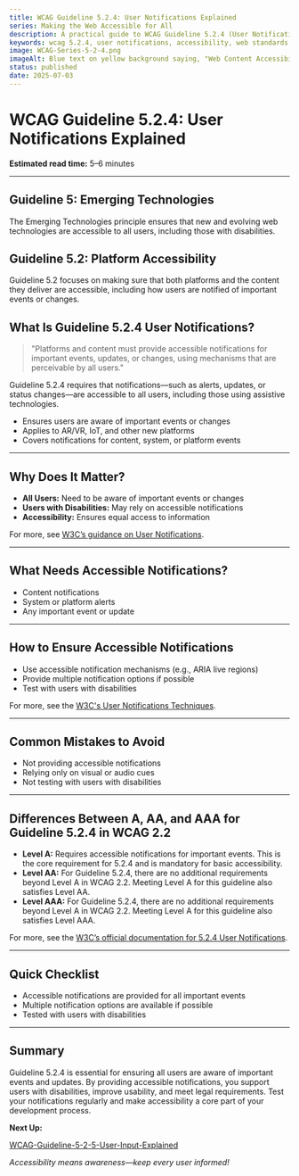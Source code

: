 ```yaml
---
title: WCAG Guideline 5.2.4: User Notifications Explained
series: Making the Web Accessible for All
description: A practical guide to WCAG Guideline 5.2.4 (User Notifications)—what it means, why it matters, and how to ensure notifications on new platforms are accessible to all users.
keywords: wcag 5.2.4, user notifications, accessibility, web standards, user experience, emerging technologies
image: WCAG-Series-5-2-4.png
imageAlt: Blue text on yellow background saying, "Web Content Accessibiilty Guiedlines (WCAG) 5.2.4 Explained, User Notifications"
status: published
date: 2025-07-03
---
```


# **WCAG Guideline 5.2.4: User Notifications Explained**

**Estimated read time:** 5–6 minutes

---

## **Guideline 5: Emerging Technologies**

The Emerging Technologies principle ensures that new and evolving web technologies are accessible to all users, including those with disabilities.

## **Guideline 5.2: Platform Accessibility**

Guideline 5.2 focuses on making sure that both platforms and the content they deliver are accessible, including how users are notified of important events or changes.

## **What Is Guideline 5.2.4 User Notifications?**

<!-- [Illustration: User receiving an accessible notification on a futuristic device] -->

> "Platforms and content must provide accessible notifications for important events, updates, or changes, using mechanisms that are perceivable by all users."

Guideline 5.2.4 requires that notifications—such as alerts, updates, or status changes—are accessible to all users, including those using assistive technologies.

- Ensures users are aware of important events or changes
- Applies to AR/VR, IoT, and other new platforms
- Covers notifications for content, system, or platform events

---

## **Why Does It Matter?**

<!-- [Infographic: User receiving an accessible notification on a futuristic device] -->

- **All Users:** Need to be aware of important events or changes
- **Users with Disabilities:** May rely on accessible notifications
- **Accessibility:** Ensures equal access to information

For more, see [W3C’s guidance on User Notifications](https://www.w3.org/WAI/standards-guidelines/wcag/new-in-22/).

---

## **What Needs Accessible Notifications?**

<!-- [Grid: Alerts, updates, and status changes on various devices] -->

- Content notifications
- System or platform alerts
- Any important event or update

---

## **How to Ensure Accessible Notifications**

<!-- [Side-by-side: Good example (accessible notification) vs. Bad example (inaccessible notification)] -->

- Use accessible notification mechanisms (e.g., ARIA live regions)
- Provide multiple notification options if possible
- Test with users with disabilities

For more, see the [W3C's User Notifications Techniques](https://www.w3.org/WAI/standards-guidelines/wcag/new-in-22/).

---

## **Common Mistakes to Avoid**

<!-- [Do/Don't graphic: Left side with accessible notification, right side with inaccessible notification] -->

- Not providing accessible notifications
- Relying only on visual or audio cues
- Not testing with users with disabilities

---

## **Differences Between A, AA, and AAA for Guideline 5.2.4 in WCAG 2.2**

<!-- [Infographic: Three columns labeled A, AA, AAA with example requirements for each] -->

- **Level A:** Requires accessible notifications for important events. This is the core requirement for 5.2.4 and is mandatory for basic accessibility.
- **Level AA:** For Guideline 5.2.4, there are no additional requirements beyond Level A in WCAG 2.2. Meeting Level A for this guideline also satisfies Level AA.
- **Level AAA:** For Guideline 5.2.4, there are no additional requirements beyond Level A in WCAG 2.2. Meeting Level A for this guideline also satisfies Level AAA.

For more, see the [W3C’s official documentation for 5.2.4 User Notifications](https://www.w3.org/WAI/standards-guidelines/wcag/new-in-22/).

---

## **Quick Checklist**

<!-- [Checklist graphic: Icons for each item (notification, accessibility, testing, etc.)] -->

- Accessible notifications are provided for all important events
- Multiple notification options are available if possible
- Tested with users with disabilities

---

## **Summary**

<!-- [Illustration: User receiving an accessible notification on a futuristic device] -->

Guideline 5.2.4 is essential for ensuring all users are aware of important events and updates. By providing accessible notifications, you support users with disabilities, improve usability, and meet legal requirements. Test your notifications regularly and make accessibility a core part of your development process.

**Next Up:**

[WCAG-Guideline-5-2-5-User-Input-Explained](WCAG-Guideline-5-2-5-User-Input-Explained)

*Accessibility means awareness—keep every user informed!*
